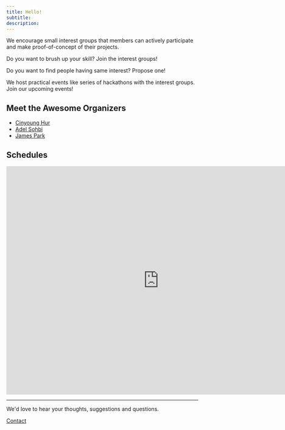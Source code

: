 ```yaml
---
title: Hello!
subtitle: 
description: 
---
```


We encourage small interest groups that members can actively participate and make proof-of-concept of their projects. 

Do you want to brush up your skill? 
Join the interest groups!

Do you want to find people having same interest? 
Propose one!

We host practical events like series of hackathons with the interest groups. 
Join our upcoming events!

## Meet the Awesome Organizers

* [Cinyoung Hur](/member/cinyoung)
* [Adel Sohbi](/member/adel)
* [James Park](/member/james)

## Schedules

<div align="center"  class="image-wrap">
<iframe src="https://calendar.google.com/calendar/embed?src=seoul.ai.global%40gmail.com&ctz=Asia%2FSeoul" style="border: 0;" width="800" height="600" frameborder="0" scrolling="no"></iframe>
</div>

--- 

We'd love to hear your thoughts, suggestions and questions.

<a href="/contact" class="button button--large">Contact</a>
